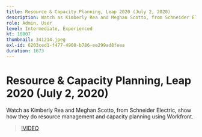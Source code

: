```yaml
---
title: Resource & Capacity Planning, Leap 2020 (July 2, 2020)
description: Watch as Kimberly Rea and Meghan Scotto, from Schneider Electric, show how they do resource management and capacity planning using Workfront.
role: Admin, User
level: Intermediate, Experienced
kt: 10007
thumbnail: 341214.jpeg
exl-id: 6203ced1-f477-4900-b786-ee299ad8feea
duration: 1673
---
```

# Resource & Capacity Planning, Leap 2020 (July 2, 2020)

Watch as Kimberly Rea and Meghan Scotto, from Schneider Electric, show how they do resource management and capacity planning using Workfront.

>[!VIDEO](https://video.tv.adobe.com/v/341214/?quality=12&learn=on)
